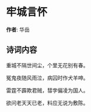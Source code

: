 # 牢城言怀

**作者**: 华岳

## 诗词内容

重城不隔世间尘，个里无花别有春。

冤鬼夜随风雨泣，病囚时作犬羊呻。

雷霆不霹欺君贼，彗孛偏凌为国人。

欲问老天天已老，料应无说为敷陈。


